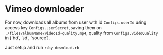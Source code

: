 # Vimeo downloader

For now, downloads all albums from user with id `Configs.userId` using access key `Configs.userSecret`, saving them on `./files/albumName/videoId-quality.mp4`, quality from `Configs.videoQuality` in ['hd', 'sd', 'source'].

Just setup and run `ruby download.rb`
